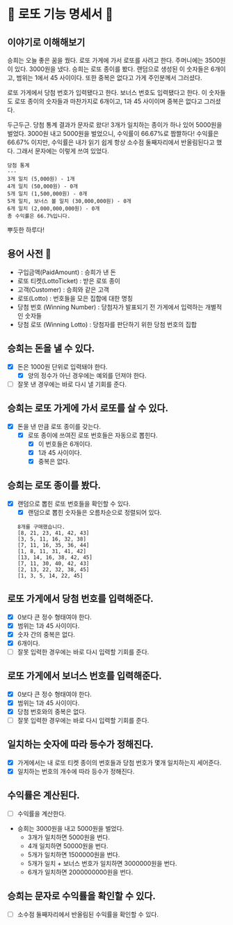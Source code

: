 # 🎱 로또 기능 명세서 💸

## 이야기로 이해해보기

승희는 오늘 좋은 꿈을 꿨다. 로또 가게에 가서 로또를 사려고 한다. 주머니에는 3500원이 있다.
3000원을 냈다. 승희는 로또 종이를 봤다. 랜덤으로 생성된 이 숫자들은 6개이고, 범위는 1에서 45 사이이다.
또한 중복은 없다고 가게 주인분께서 그러셨다.

로또 가게에서 당첨 번호가 입력됐다고 한다. 보너스 번호도 입력됐다고 한다.
이 숫자들도 로또 종이의 숫자들과 마찬가지로 6개이고, 1과 45 사이이며 중복은 없다고 그러셨다.

두근두근. 당첨 통계 결과가 문자로 왔다! 3개가 일치하는 종이가 하나 있어 5000원을 벌었다.
3000원 내고 5000원을 벌었으니, 수익률이 66.67%로 짭짤하다!
수익률은 66.67% 이지만, 수익률은 내가 읽기 쉽게 항상 소수점 둘째자리에서 반올림된다고 했다.
그래서 문자에는 이렇게 쓰여 있었다.

```
당첨 통계
---
3개 일치 (5,000원) - 1개
4개 일치 (50,000원) - 0개
5개 일치 (1,500,000원) - 0개
5개 일치, 보너스 볼 일치 (30,000,000원) - 0개
6개 일치 (2,000,000,000원) - 0개
총 수익률은 66.7%입니다.
```

뿌듯한 하루다!

## 용어 사전 📘

- 구입금액(PaidAmount) : 승희가 낸 돈
- 로또 티켓(LottoTicket) : 받은 로또 종이
- 고객(Customer) : 승희와 같은 고객
- 로또(Lotto) : 번호들을 모은 집합에 대한 명칭
- 당첨 번호 (Winning Number) : 당첨자가 발표되기 전 가게에서 입력하는 개별적인 숫자들
- 당첨 로또 (Winning Lotto) : 당첨자를 판단하기 위한 당첨 번호의 집합

## 승희는 돈을 낼 수 있다.

- [x] 돈은 1000원 단위로 입력돼야 한다.
    - [x] 양의 정수가 아닌 경우에는 예외를 던져야 한다.
- [ ] 잘못 낸 경우에는 바로 다시 낼 기회를 준다.

## 승희는 로또 가게에 가서 로또를 살 수 있다.

- [x] 돈을 낸 만큼 로또 종이를 갖는다.
    - [x] 로또 종이에 쓰여진 로또 번호들은 자동으로 뽑힌다.
        - [x] 이 번호들은 6개이다.
        - [x] 1과 45 사이이다.
        - [x] 중복은 없다.

## 승희는 로또 종이를 봤다.

- [x] 랜덤으로 뽑힌 로또 번호들을 확인할 수 있다.
    - [x] 랜덤으로 뽑힌 숫자들은 오름차순으로 정렬되어 있다.
    ```
    8개를 구매했습니다.
    [8, 21, 23, 41, 42, 43]
    [3, 5, 11, 16, 32, 38]
    [7, 11, 16, 35, 36, 44]
    [1, 8, 11, 31, 41, 42]
    [13, 14, 16, 38, 42, 45]
    [7, 11, 30, 40, 42, 43]
    [2, 13, 22, 32, 38, 45]
    [1, 3, 5, 14, 22, 45]
    ```

## 로또 가게에서 당첨 번호를 입력해준다.

- [x] 0보다 큰 정수 형태여야 한다.
- [x] 범위는 1과 45 사이이다.
- [x] 숫자 간의 중복은 없다.
- [x] 6개이다.
- [ ] 잘못 입력한 경우에는 바로 다시 입력할 기회를 준다.

## 로또 가게에서 보너스 번호를 입력해준다.

- [x] 0보다 큰 정수 형태여야 한다.
- [x] 범위는 1과 45 사이이다.
- [x] 당첨 번호와의 중복은 없다.
- [ ] 잘못 입력한 경우에는 바로 다시 입력할 기회를 준다.

## 일치하는 숫자에 따라 등수가 정해진다.

- [x] 가게에서는 내 로또 티켓 종이의 번호들과 당첨 번호가 몇개 일치하는지 세어준다.
- [x] 일치하는 번호의 개수에 따라 등수가 정해진다.

## 수익률은 계산된다.

- [ ] 수익률을 계산한다.
- 승희는 3000원을 내고 5000원을 벌었다.
    - 3개가 일치하면 5000원을 번다.
    - 4개 일치하면 50000원을 번다.
    - 5개가 일치하면 1500000원을 번다.
    - 5개가 일치 + 보너스 번호가 일치하면 3000000원을 번다.
    - 6개가 일치하면 2000000000원을 번다.

## 승희는 문자로 수익률을 확인할 수 있다.

- [ ] 소수점 둘째자리에서 반올림된 수익률을 확인할 수 있다.
